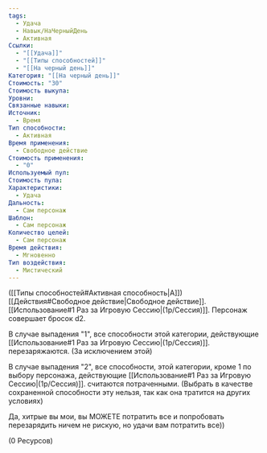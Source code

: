 ```yaml
---
tags:
  - Удача
  - Навык/НаЧерныйДень
  - Активная
Ссылки:
  - "[[Удача]]"
  - "[[Типы способностей]]"
  - "[[На черный день]]"
Категория: "[[На черный день]]"
Стоимость: "30"
Стоимость выкупа: 
Уровни: 
Связанные навыки: 
Источник:
  - Время
Тип способности:
  - Активная
Время применения:
  - Свободное действие
Стоимость применения:
  - "0"
Используемый пул: 
Стоимость пула: 
Характеристики:
  - Удача
Дальность:
  - Сам персонаж
Шаблон:
  - Сам персонаж
Количество целей:
  - Сам персонаж
Время действия:
  - Мгновенно
Тип воздействия:
  - Мистический
---
```

([[Типы способностей#Активная способность|А]]) [[Действия#Свободное действие|Свободное действие]]. [[Использование#1 Раз за Игровую Сессию|(1р/Сессия)]]. Персонаж совершает бросок d2. 

В случае выпадения "1", все способности этой категории, действующие [[Использование#1 Раз за Игровую Сессию|(1р/Сессия)]]. перезаряжаются. 
(За исключением этой)

В случае выпадения "2", все способности, этой категории, кроме 1 по выбору персонажа, действующие [[Использование#1 Раз за Игровую Сессию|(1р/Сессия)]]. считаются потраченными. (Выбрать в качестве сохраненной способности эту нельзя, так как она тратится на других условиях)

Да, хитрые вы мои, вы МОЖЕТЕ потратить все и попробовать перезарядить ничем не рискую, но удачи вам потратить все))

(0 Ресурсов)